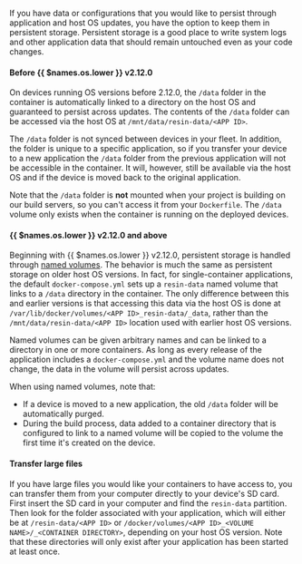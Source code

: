 
If you have data or configurations that you would like to persist through application and host OS updates, you have the option to keep them in persistent storage. Persistent storage is a good place to write system logs and other application data that should remain untouched even as your code changes.

#### Before {{ $names.os.lower }} v2.12.0

On devices running OS versions before 2.12.0, the `/data` folder in the container is automatically linked to a directory on the host OS and guaranteed to persist across updates. The contents of the `/data` folder can be accessed via the host OS at `/mnt/data/resin-data/<APP ID>`.

The `/data` folder is not synced between devices in your fleet. In addition, the folder is unique to a specific application, so if you transfer your device to a new application the `/data` folder from the previous application will not be accessible in the container. It will, however, still be available via the host OS and if the device is moved back to the original application.

Note that the `/data` folder is __not__ mounted when your project is building on our build servers, so you can't access it from your `Dockerfile`. The `/data` volume only exists when the container is running on the deployed devices. 		

#### {{ $names.os.lower }} v2.12.0 and above

Beginning with {{ $names.os.lower }} v2.12.0, persistent storage is handled through [named volumes][multicontainer]. The behavior is much the same as persistent storage on older host OS versions. In fact, for single-container applications, the default `docker-compose.yml` sets up a `resin-data` named volume that links to a `/data` directory in the container. The only difference between this and earlier versions is that accessing this data via the host OS is done at `/var/lib/docker/volumes/<APP ID>_resin-data/_data`, rather than the `/mnt/data/resin-data/<APP ID>` location used with earlier host OS versions.

Named volumes can be given arbitrary names and can be linked to a directory in one or more containers. As long as every release of the application includes a `docker-compose.yml` and the volume name does not change, the data in the volume will persist across updates.

When using named volumes, note that:
- If a device is moved to a new application, the old `/data` folder will be automatically purged.
- During the build process, data added to a container directory that is configured to link to a named volume will be copied to the volume the first time it's created on the device.

#### Transfer large files

If you have large files you would like your containers to have access to, you can transfer them from your computer directly to your device's SD card. First insert the SD card in your computer and find the `resin-data` partition. Then look for the folder associated with your application, which will either be at `/resin-data/<APP ID>` or `/docker/volumes/<APP ID>_<VOLUME NAME>/_<CONTAINER DIRECTORY>`, depending on your host OS version. Note that these directories will only exist after your application has been started at least once.

[multicontainer]:/learn/develop/multicontainer/#named-volumes
